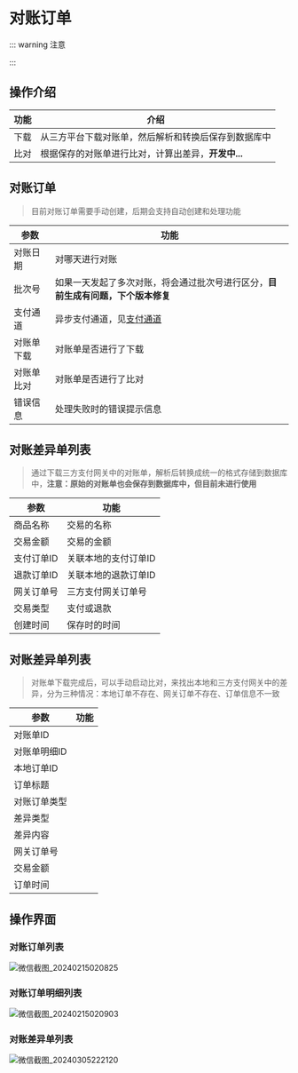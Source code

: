 # 对账订单
::: warning 注意

:::

## 操作介绍
| 功能 | 介绍                            |
|----|-------------------------------|
| 下载 | 从三方平台下载对账单，然后解析和转换后保存到数据库中    |
| 比对 | 根据保存的对账单进行比对，计算出差异，**开发中...** |

## 对账订单
> 目前对账订单需要手动创建，后期会支持自动创建和处理功能

| 参数    | 功能                                                                 |
|-------|--------------------------------------------------------------------|
| 对账日期  | 对哪天进行对账                                                            |
| 批次号   | 如果一天发起了多次对账，将会通过批次号进行区分，**目前生成有问题，下个版本修复**                         |
| 支付通道  | 异步支付通道，见[支付通道](/daxpay/guides/other/常量和状态表.md#支付通道-paychannelenum) |
| 对账单下载 | 对账单是否进行了下载                                                         |
| 对账单比对 | 对账单是否进行了比对                                                         |
| 错误信息  | 处理失败时的错误提示信息                                                       |

## 对账差异单列表
> 通过下载三方支付网关中的对账单，解析后转换成统一的格式存储到数据库中，**注意：原始的对账单也会保存到数据库中，但目前未进行使用**

| 参数     | 功能          |
|--------|-------------|
| 商品名称   | 交易的名称       |
| 交易金额   | 交易的金额       |
| 支付订单ID | 关联本地的支付订单ID |
| 退款订单ID | 关联本地的退款订单ID |
| 网关订单号  | 三方支付网关订单号   |
| 交易类型   | 支付或退款       |
| 创建时间   | 保存时的时间      |

## 对账差异单列表
> 对账单下载完成后，可以手动启动比对，来找出本地和三方支付网关中的差异，分为三种情况：本地订单不存在、网关订单不存在、订单信息不一致

| 参数      | 功能 |
|---------|----|
| 对账单ID   |    |
| 对账单明细ID |    |
| 本地订单ID  |    |
| 订单标题    |    |
| 对账订单类型  |    |
| 差异类型    |    |
| 差异内容    |    |
| 网关订单号   |    |
| 交易金额    |    |
| 订单时间    |    |

## 操作界面
### 对账订单列表
![微信截图_20240215020825](https://jsd.cdn.zzko.cn/gh/xxm1995/picx-images-hosting@master/daxpay/微信截图_20240215020825.5d8lhxxcpq40.webp)
### 对账订单明细列表
![微信截图_20240215020903](https://jsd.cdn.zzko.cn/gh/xxm1995/picx-images-hosting@master/daxpay/微信截图_20240215020903.120rjd0gi6dc.webp)
### 对账差异单列表
![微信截图_20240305222120](https://jsd.cdn.zzko.cn/gh/xxm1995/picx-images-hosting@master/daxpay/微信截图_20240305222120.pf2yh7z8l.webp)
